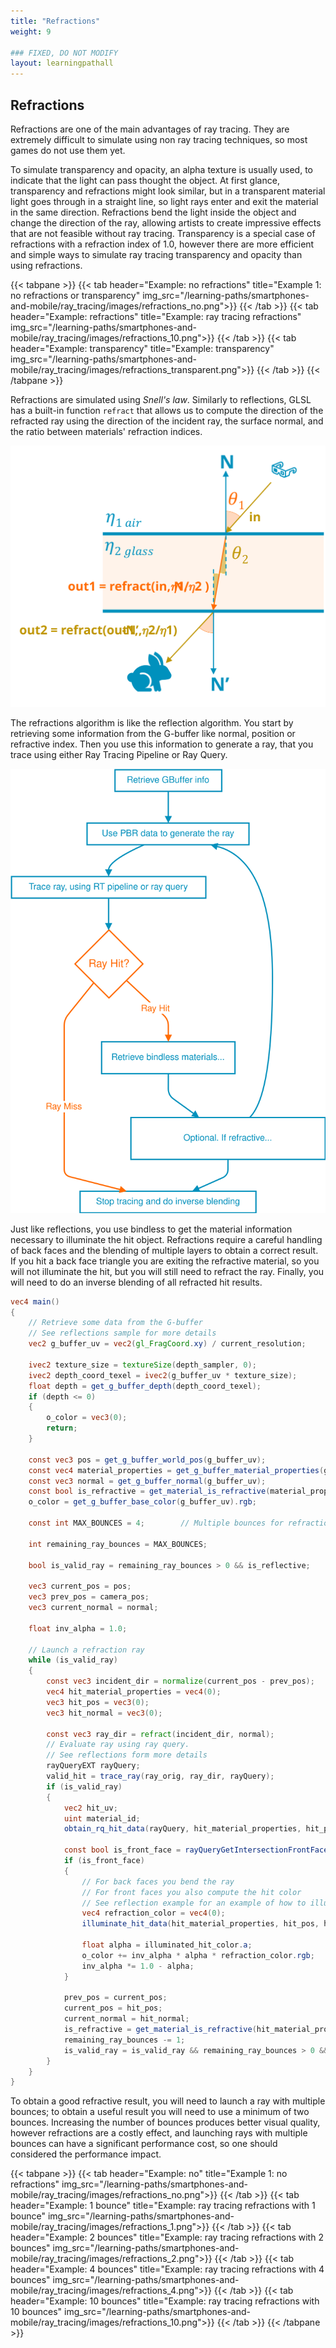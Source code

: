 ```yaml
---
title: "Refractions"
weight: 9

### FIXED, DO NOT MODIFY
layout: learningpathall
---
```


## Refractions

Refractions are one of the main advantages of ray tracing. They are extremely difficult to simulate using non ray tracing techniques, so most games do not use them yet.

To simulate transparency and opacity, an alpha texture is usually used, to indicate that the light can pass thought the object. At first glance, transparency and refractions might look similar, but in a transparent material light goes through in a straight line, so light rays enter and exit the material in the same direction. Refractions bend the light inside the object and change the direction of the ray, allowing artists to create impressive effects that are not feasible without ray tracing. Transparency is a special case of refractions with a refraction index of 1.0, however there are more efficient and simple ways to simulate ray tracing transparency and opacity than using refractions.

{{< tabpane >}}
  {{< tab header="Example: no refractions" title="Example 1: no refractions or transparency" img_src="/learning-paths/smartphones-and-mobile/ray_tracing/images/refractions_no.png">}} {{< /tab >}}
  {{< tab header="Example: refractions" title="Example: ray tracing refractions" img_src="/learning-paths/smartphones-and-mobile/ray_tracing/images/refractions_10.png">}} {{< /tab >}}
  {{< tab header="Example: transparency" title="Example: transparency" img_src="/learning-paths/smartphones-and-mobile/ray_tracing/images/refractions_transparent.png">}} {{< /tab >}}
{{< /tabpane >}}

Refractions are simulated using *Snell's law*. Similarly to reflections, GLSL has a built-in function `refract` that allows us to compute the direction of the refracted ray using the direction of the incident ray, the surface normal, and the ratio between materials' refraction indices.

![Diagram of refractions #center](images/refractions_diagram.svg "Diagram of refractions")

The refractions algorithm is like the reflection algorithm. You start by retrieving some information from the G-buffer like normal, position or refractive index. Then you use this information to generate a ray, that you trace using either Ray Tracing Pipeline or Ray Query.

![Diagram of our refraction algorithm #center](images/refractions_algorithm_diagram.drawio.svg "Diagram of our refraction algorithm")

Just like reflections, you use bindless to get the material information necessary to illuminate the hit object. Refractions require a careful handling of back faces and the blending of multiple layers to obtain a correct result. If you hit a back face triangle you are exiting the refractive material, so you will not illuminate the hit, but you will still need to refract the ray. Finally, you will need to do an inverse blending of all refracted hit results.


``` glsl
vec4 main()
{
    // Retrieve some data from the G-buffer
    // See reflections sample for more details
    vec2 g_buffer_uv = vec2(gl_FragCoord.xy) / current_resolution;

    ivec2 texture_size = textureSize(depth_sampler, 0);
    ivec2 depth_coord_texel = ivec2(g_buffer_uv * texture_size);
    float depth = get_g_buffer_depth(depth_coord_texel);
    if (depth <= 0)
    {
        o_color = vec3(0);
        return;
    }

    const vec3 pos = get_g_buffer_world_pos(g_buffer_uv);
    const vec4 material_properties = get_g_buffer_material_properties(g_buffer_uv);
    const vec3 normal = get_g_buffer_normal(g_buffer_uv);
    const bool is_refractive = get_material_is_refractive(material_properties);
    o_color = get_g_buffer_base_color(g_buffer_uv).rgb;

    const int MAX_BOUNCES = 4;        // Multiple bounces for refractions

    int remaining_ray_bounces = MAX_BOUNCES;

    bool is_valid_ray = remaining_ray_bounces > 0 && is_reflective;

    vec3 current_pos = pos;
    vec3 prev_pos = camera_pos;
    vec3 current_normal = normal;

    float inv_alpha = 1.0;

    // Launch a refraction ray
    while (is_valid_ray)
    {
        const vec3 incident_dir = normalize(current_pos - prev_pos);
        vec4 hit_material_properties = vec4(0);
        vec3 hit_pos = vec3(0);
        vec3 hit_normal = vec3(0);

        const vec3 ray_dir = refract(incident_dir, normal);
        // Evaluate ray using ray query.
        // See reflections form more details
        rayQueryEXT rayQuery;
        valid_hit = trace_ray(ray_orig, ray_dir, rayQuery);
        if (is_valid_ray)
        {
            vec2 hit_uv;
            uint material_id;
            obtain_rq_hit_data(rayQuery, hit_material_properties, hit_pos, hit_normal, hit_uv, material_id);

            const bool is_front_face = rayQueryGetIntersectionFrontFaceEXT(rayQuery, true);
            if (is_front_face)
            {
                // For back faces you bend the ray
                // For front faces you also compute the hit color
                // See reflection example for an example of how to illuminate a ray query hit
                vec4 refraction_color = vec4(0);
                illuminate_hit_data(hit_material_properties, hit_pos, hit_normal, hit_uv, material_id, illuminated_hit_color);

                float alpha = illuminated_hit_color.a;
                o_color += inv_alpha * alpha * refraction_color.rgb;
                inv_alpha *= 1.0 - alpha;
            }

            prev_pos = current_pos;
            current_pos = hit_pos;
            current_normal = hit_normal;
            is_refractive = get_material_is_refractive(hit_material_properties);
            remaining_ray_bounces -= 1;
            is_valid_ray = is_valid_ray && remaining_ray_bounces > 0 && is_refractive;
        }
    }
}
```

To obtain a good refractive result, you will need to launch a ray with multiple bounces; to obtain a useful result you will need to use a minimum of two bounces. Increasing the number of bounces produces better visual quality, however refractions are a costly effect, and launching rays with multiple bounces can have a significant performance cost, so one should considered the performance impact.

{{< tabpane >}}
  {{< tab header="Example: no" title="Example 1: no refractions" img_src="/learning-paths/smartphones-and-mobile/ray_tracing/images/refractions_no.png">}} {{< /tab >}}
  {{< tab header="Example: 1 bounce" title="Example: ray tracing refractions with 1 bounce" img_src="/learning-paths/smartphones-and-mobile/ray_tracing/images/refractions_1.png">}} {{< /tab >}}
  {{< tab header="Example: 2 bounces" title="Example: ray tracing refractions with 2 bounces" img_src="/learning-paths/smartphones-and-mobile/ray_tracing/images/refractions_2.png">}} {{< /tab >}}
  {{< tab header="Example: 4 bounces" title="Example: ray tracing refractions with 4 bounces" img_src="/learning-paths/smartphones-and-mobile/ray_tracing/images/refractions_4.png">}} {{< /tab >}}
  {{< tab header="Example: 10 bounces" title="Example: ray tracing refractions with 10 bounces" img_src="/learning-paths/smartphones-and-mobile/ray_tracing/images/refractions_10.png">}} {{< /tab >}}
{{< /tabpane >}}